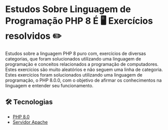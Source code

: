 # Estudos Sobre Linguagem de Programação PHP 8 É 🖥️ Exercícios resolvidos ✏️

Estudos sobre a linguagem PHP 8 puro com, exercícios de diversas categorias, que foram solucionados utilizando uma linguagem de programação e conceitos relacionados a programação de computadores.
Estes exercícios são muito aleatórios e não seguem uma linha de categoria. 
Estes exercícios foram solucionados utilizando uma linguagem de programação, o PHP 8.0.0, com o objetivo de afirmar os conhecimentos na linguagem e entender seu funcionamento. 

## 🛠 Tecnologias

 * [PHP 8.0](https://www.php.net/downloads.php)
 * [Servidor Apache](https://httpd.apache.org/docs/2.4/invoking.html)

